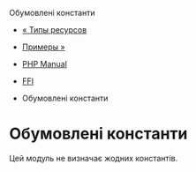 Обумовлені константи

-   [« Типы ресурсов](ffi.resources.html)
    
-   [Примеры »](ffi.examples.html)
    
-   [PHP Manual](index.html)
    
-   [FFI](book.ffi.html)
    
-   Обумовлені константи
    

# Обумовлені константи

Цей модуль не визначає жодних константів.